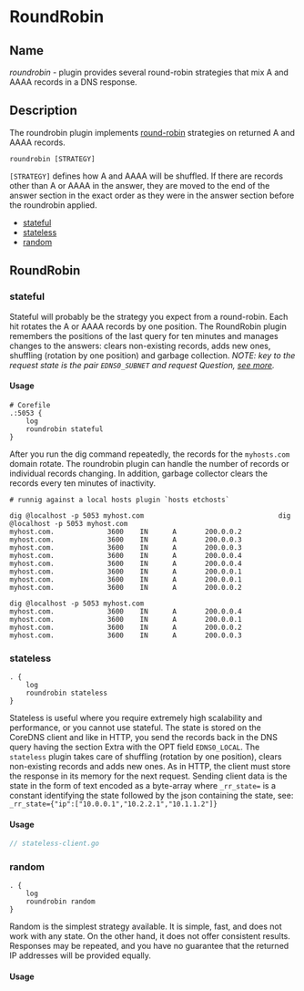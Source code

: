 # RoundRobin

## Name
*roundrobin* - plugin provides several round-robin strategies that mix A and AAAA 
records in a DNS response.

## Description
The roundrobin plugin implements [round-robin](https://en.wikipedia.org/wiki/Round-robin_scheduling)
strategies on returned A and AAAA records. 
```
roundrobin [STRATEGY]
```
`[STRATEGY]` defines how A and AAAA will be shuffled. If there are records other than A or AAAA in the
answer, they are moved to the end of the answer section in the exact order as they were in the answer 
section before the roundrobin applied. 
- [stateful](#stateful)
- [stateless](#stateless)
- [random](#random)

## RoundRobin
### stateful
Stateful will probably be the strategy you expect from a round-robin. Each hit rotates the A or AAAA records 
by one position. The RoundRobin plugin remembers the positions of the last query for ten minutes and manages changes 
to the answers: clears non-existing records, adds new ones, shuffling (rotation by one position) and garbage collection.
_NOTE: key to the request state is the pair `EDNS0_SUBNET` and request Question, [see more](https://en.wikipedia.org/wiki/EDNS_Client_Subnet)._

#### Usage
```
# Corefile 
.:5053 {
    log
    roundrobin stateful
}
```
After you run the dig command repeatedly, the records for the `myhosts.com` domain rotate. The roundrobin plugin can 
handle the number of records or individual records changing. In addition, garbage collector clears the records every ten 
minutes of inactivity.

```shell
# runnig against a local hosts plugin `hosts etchosts` 

dig @localhost -p 5053 myhost.com                                 dig @localhost -p 5053 myhost.com                        
myhost.com.             3600    IN      A       200.0.0.2         myhost.com.             3600    IN      A       200.0.0.3
myhost.com.             3600    IN      A       200.0.0.3         myhost.com.             3600    IN      A       200.0.0.4
myhost.com.             3600    IN      A       200.0.0.4         myhost.com.             3600    IN      A       200.0.0.1
myhost.com.             3600    IN      A       200.0.0.1         myhost.com.             3600    IN      A       200.0.0.2

dig @localhost -p 5053 myhost.com
myhost.com.             3600    IN      A       200.0.0.4
myhost.com.             3600    IN      A       200.0.0.1
myhost.com.             3600    IN      A       200.0.0.2
myhost.com.             3600    IN      A       200.0.0.3
```

### stateless
```
. {
    log
    roundrobin stateless
}
```
Stateless is useful where you require extremely high scalability and performance, or you cannot use stateful. The state 
is stored on the CoreDNS client and like in HTTP, you send the records back in the DNS query having the section Extra 
with the OPT field `EDNS0_LOCAL`. The `stateless` plugin takes care of shuffling (rotation by one position), 
clears non-existing records and adds new ones. As in HTTP, the client must store the response in its memory for the next 
request. Sending client data is the state in the form of text encoded as a byte-array where `_rr_state=` is a constant 
identifying the state followed by the json containing the state, see: `_rr_state={"ip":["10.0.0.1","10.2.2.1","10.1.1.2"]}` 

#### Usage
```go
// stateless-client.go

```

### random
```
. {
    log
    roundrobin random
}
```
Random is the simplest strategy available. It is simple, fast, and does not work with any state. On the other hand, 
it does not offer consistent results. Responses may be repeated, and you have no guarantee that the returned IP 
addresses will be provided equally. 

#### Usage
